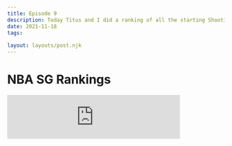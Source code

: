 ```yaml
---
title: Episode 9
description: Today Titus and I did a ranking of all the starting Shooting Guards in the league. This is the 2nd episode of our "ranking NBA positions" series. We did a PG tier list that was pretty controversial, and this one is similar in that aspect. We did not talk about our rankings before the podcast, so these are our raw reactions to each others positioning of each starting Shooting Guard around the league.
date: 2021-11-18
tags:
 
layout: layouts/post.njk
---
```

# NBA SG Rankings
<iframe src="https://anchor.fm/jacksons-micd-up/embed/episodes/NBA-SG-Rankings-e1afdkp" height="102px" width="400px" frameborder="0" scrolling="no"></iframe>